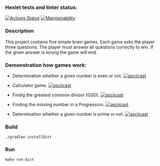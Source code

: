 ### Hexlet tests and linter status:
[![Actions Status](https://github.com/maximl93/java-project-61/actions/workflows/hexlet-check.yml/badge.svg)](https://github.com/maximl93/java-project-61/actions)
[![Maintainability](https://api.codeclimate.com/v1/badges/ae2af39585d0def60ad1/maintainability)](https://codeclimate.com/github/maximl93/java-project-61/maintainability)

### Description
This project contains five simple brain games.
Each game asks the player three questions. The player must answer all questions correctly to win.
If the given answer is wrong the game will end.

### Demonstration how games work:

  - Determination whether a given number is even or not.
    [![asciicast](https://asciinema.org/a/FLGIx0RaYHRbMxg9O16CgOIaW.svg)](https://asciinema.org/a/FLGIx0RaYHRbMxg9O16CgOIaW)
  
  - Calculator game.
    [![asciicast](https://asciinema.org/a/BKjFAu1mTaCFwtwsclmadfLHZ.svg)](https://asciinema.org/a/BKjFAu1mTaCFwtwsclmadfLHZ)
  
  - Findig the greatest common divisor (GSD).
    [![asciicast](https://asciinema.org/a/4XShQR9krofhNpa0oyQxuKDnH.svg)](https://asciinema.org/a/4XShQR9krofhNpa0oyQxuKDnH)
  
  - Finding the missing number in a Progression.
    [![asciicast](https://asciinema.org/a/OWlIO6NAQM0lujQAlEIQmeish.svg)](https://asciinema.org/a/OWlIO6NAQM0lujQAlEIQmeish)
  
  - Determination whether a given number is prime or not.
    [![asciicast](https://asciinema.org/a/OWlIO6NAQM0lujQAlEIQmeish.svg)](https://asciinema.org/a/OWlIO6NAQM0lujQAlEIQmeish)

### Build
```shell
./gradlew installDist
```

### Run
```shell
make run-dist
```
